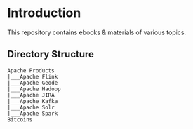 # Introduction
This repository contains ebooks & materials of various topics.

## Directory Structure
```
Apache Products  
|___Apache Flink  
|___Apache Geode  
|___Apache Hadoop  
|___Apache JIRA  
|___Apache Kafka  
|___Apache Solr  
|___Apache Spark  
Bitcoins
```
